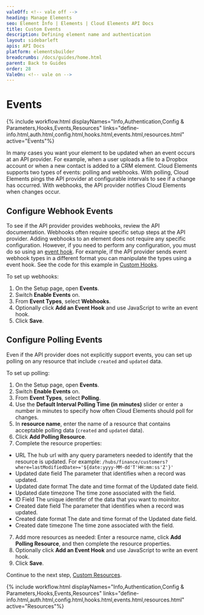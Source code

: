 ```yaml
---
valeOff: <!-- vale off -->
heading: Manage Elements
seo: Element Info | Elements | Cloud Elements API Docs
title: Custom Events
description: Defining element name and authentication
layout: sidebarleft
apis: API Docs
platform: elementsbuilder
breadcrumbs: /docs/guides/home.html
parent: Back to Guides
order: 28
ValeOn: <!-- vale on -->
---
```


# Events

{% include workflow.html displayNames="Info,Authentication,Config & Parameters,Hooks,Events,Resources" links="define-info.html,auth.html,config.html,hooks.html,events.html,resources.html" active="Events"%}

In many cases you want your element to be updated when an event occurs at an API provider. For example, when a user uploads a file to a Dropbox account or when a new contact is added to a CRM element. Cloud Elements supports two types of events: polling and webhooks. With polling, Cloud Elements pings the API provider at configurable intervals to see if a change has occurred. With webhooks, the API provider notifies Cloud Elements when changes occur.

## Configure Webhook Events

To see if the API provider provides webhooks, review the API documentation. Webhooks often require specific setup steps at the API provider. Adding webhooks to an element does not require any specific configuration. However, if you need to perform any configuration, you must do so using an [event hook](hooks.html). For example, if the API provider sends event webhook types in a different format you can manipulate the types using a event hook. See the code for this example in [Custom Hooks](custom-hooks-html#reading-event-webhooks).

To set up webhooks:

1. On the Setup page, open **Events**.
2. Switch **Enable Events** on.
3. From **Event Types**, select **Webhooks**.
4. Optionally click **Add an Event Hook** and use JavaScript to write an event hook.
4. Click **Save**.

## Configure Polling Events

Even if the API provider does not explicitly support events, you can set up polling on any resource that include `created` and `updated` data.

To set up polling:

1. On the Setup page, open **Events**.
2. Switch **Enable Events** on.
3. From **Event Types**, select **Polling**.
4. Use the **Default Interval Polling Time (in minutes)** slider or enter a number in minutes to specify how often Cloud Elements should poll for changes.
5. In **resource name**, enter the name of a resource that contains acceptable polling data (`created` and `updated` data).
6. Click **Add Polling Resource**.
7. Complete the resource properties:
  * URL The hub url with any query parameters needed to identify that the resource is updated. For example: `/hubs/finance/customers?where=lastModifiedDate>='${date:yyyy-MM-dd'T'HH:mm:ss'Z'}' `
  * Updated date field The parameter that identifies when a record was updated.
  * Updated date format The date and time format of the Updated date field.
  * Updated date timezone The time zone associated with the field.
  * ID Field The unique identifer of the data that you want to moinitor.
  * Created date field The parameter that identifies when a record was updated.
  * Created date format The date and time format of the Updated date field.
  * Created date timezone The time zone associated with the field.
7. Add more resources as needed: Enter a resource name, click **Add Polling Resource**, and then complete the resource properties.
4. Optionally click **Add an Event Hook** and use JavaScript to write an event hook.
4. Click **Save**.


Continue to the next step, [Custom Resources](resources.html).

{% include workflow.html displayNames="Info,Authentication,Config & Parameters,Hooks,Events,Resources" links="define-info.html,auth.html,config.html,hooks.html,events.html,resources.html" active="Resources"%}

